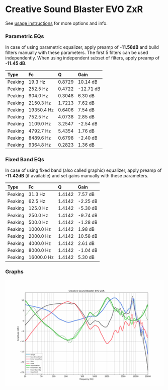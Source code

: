 # Creative Sound Blaster EVO ZxR
See [usage instructions](https://github.com/jaakkopasanen/AutoEq#usage) for more options and info.

### Parametric EQs
In case of using parametric equalizer, apply preamp of **-11.58dB** and build filters manually
with these parameters. The first 5 filters can be used independently.
When using independent subset of filters, apply preamp of **-11.45 dB**.

| Type    | Fc         |      Q | Gain      |
|:--------|:-----------|:-------|:----------|
| Peaking | 19.3 Hz    | 0.8729 | 10.14 dB  |
| Peaking | 252.5 Hz   | 0.4722 | -12.71 dB |
| Peaking | 904.0 Hz   | 0.3048 | 6.30 dB   |
| Peaking | 2150.3 Hz  | 1.7213 | 7.62 dB   |
| Peaking | 19350.4 Hz | 0.6406 | 7.54 dB   |
| Peaking | 752.5 Hz   | 4.0738 | 2.85 dB   |
| Peaking | 1109.0 Hz  | 3.2547 | -2.54 dB  |
| Peaking | 4792.7 Hz  | 5.4354 | 1.76 dB   |
| Peaking | 8489.6 Hz  | 0.6798 | -2.40 dB  |
| Peaking | 9364.8 Hz  | 0.2823 | 1.36 dB   |

### Fixed Band EQs
In case of using fixed band (also called graphic) equalizer, apply preamp of **-11.42dB**
(if available) and set gains manually with these parameters.

| Type    | Fc         |      Q | Gain     |
|:--------|:-----------|:-------|:---------|
| Peaking | 31.3 Hz    | 1.4142 | 7.57 dB  |
| Peaking | 62.5 Hz    | 1.4142 | -2.25 dB |
| Peaking | 125.0 Hz   | 1.4142 | -5.30 dB |
| Peaking | 250.0 Hz   | 1.4142 | -9.74 dB |
| Peaking | 500.0 Hz   | 1.4142 | -1.28 dB |
| Peaking | 1000.0 Hz  | 1.4142 | 1.98 dB  |
| Peaking | 2000.0 Hz  | 1.4142 | 10.58 dB |
| Peaking | 4000.0 Hz  | 1.4142 | 2.61 dB  |
| Peaking | 8000.0 Hz  | 1.4142 | -1.04 dB |
| Peaking | 16000.0 Hz | 1.4142 | 5.30 dB  |

### Graphs
![](./Creative%20Sound%20Blaster%20EVO%20ZxR.png)